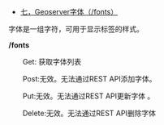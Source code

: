 - [七，Geoserver字体（/fonts）](https://www.cnblogs.com/chenjq0717/p/12437022.html)

字体是一组字符，可用于显示标签的样式。

**/fonts**

　　Get: 获取字体列表

　　Post:无效。无法通过REST API添加字体。

　　Put:无效。无法通过REST API更新字体 。

　　Delete:无效。无法通过REST API删除字体